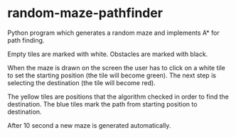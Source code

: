 # random-maze-pathfinder
Python program which generates a random maze and implements A* for path finding.

Empty tiles are marked with white.
Obstacles are marked with black.

When the maze is drawn on the screen the user has to click on a white tile to set the starting position (the tile will become green).
The next step is selecting the destination (the tile will become red).

The yellow tiles are positions that the algorithm checked in order to find the destination.
The blue tiles mark the path from starting position to destination.

After 10 second a new maze is generated automatically.
